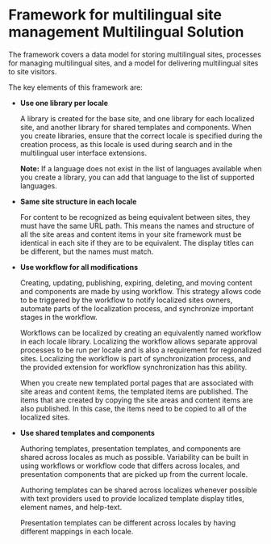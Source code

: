 # Framework for multilingual site management Multilingual Solution

The framework covers a data model for storing multilingual sites, processes for managing multilingual sites, and a model for delivering multilingual sites to site visitors.

The key elements of this framework are:

-   **Use one library per locale**

    A library is created for the base site, and one library for each localized site, and another library for shared templates and components. When you create libraries, ensure that the correct locale is specified during the creation process, as this locale is used during search and in the multilingual user interface extensions.

    **Note:** If a language does not exist in the list of languages available when you create a library, you can add that language to the list of supported languages.

-   **Same site structure in each locale**

    For content to be recognized as being equivalent between sites, they must have the same URL path. This means the names and structure of all the site areas and content items in your site framework must be identical in each site if they are to be equivalent. The display titles can be different, but the names must match.

-   **Use workflow for all modifications**

    Creating, updating, publishing, expiring, deleting, and moving content and components are made by using workflow. This strategy allows code to be triggered by the workflow to notify localized sites owners, automate parts of the localization process, and synchronize important stages in the workflow.

    Workflows can be localized by creating an equivalently named workflow in each locale library. Localizing the workflow allows separate approval processes to be run per locale and is also a requirement for regionalized sites. Localizing the workflow is part of synchronization process, and the provided extension for workflow synchronization has this ability.

    When you create new templated portal pages that are associated with site areas and content items, the templated items are published. The items that are created by copying the site areas and content items are also published. In this case, the items need to be copied to all of the localized sites.

-   **Use shared templates and components**

    Authoring templates, presentation templates, and components are shared across locales as much as possible. Variability can be built in using workflows or workflow code that differs across locales, and presentation components that are picked up from the current locale.

    Authoring templates can be shared across localizes whenever possible with text providers used to provide localized template display titles, element names, and help-text.

    Presentation templates can be different across locales by having different mappings in each locale.




